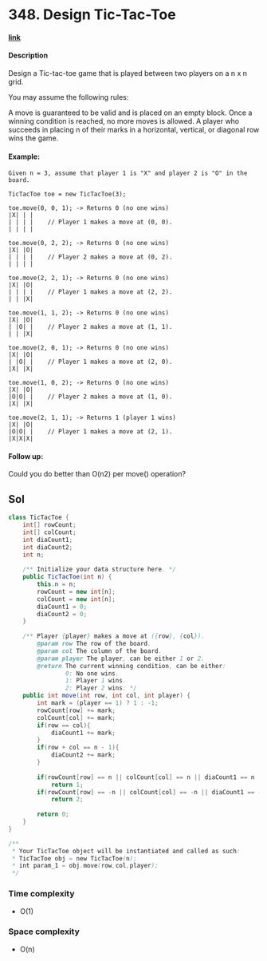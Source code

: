 # 348. Design Tic-Tac-Toe

#### [link](https://leetcode.com/problems/design-tic-tac-toe/description/) 

#### Description
Design a Tic-tac-toe game that is played between two players on a n x n grid.

You may assume the following rules:

A move is guaranteed to be valid and is placed on an empty block.
Once a winning condition is reached, no more moves is allowed.
A player who succeeds in placing n of their marks in a horizontal, vertical, or diagonal row wins the game.

#### Example:
```
Given n = 3, assume that player 1 is "X" and player 2 is "O" in the board.

TicTacToe toe = new TicTacToe(3);

toe.move(0, 0, 1); -> Returns 0 (no one wins)
|X| | |
| | | |    // Player 1 makes a move at (0, 0).
| | | |

toe.move(0, 2, 2); -> Returns 0 (no one wins)
|X| |O|
| | | |    // Player 2 makes a move at (0, 2).
| | | |

toe.move(2, 2, 1); -> Returns 0 (no one wins)
|X| |O|
| | | |    // Player 1 makes a move at (2, 2).
| | |X|

toe.move(1, 1, 2); -> Returns 0 (no one wins)
|X| |O|
| |O| |    // Player 2 makes a move at (1, 1).
| | |X|

toe.move(2, 0, 1); -> Returns 0 (no one wins)
|X| |O|
| |O| |    // Player 1 makes a move at (2, 0).
|X| |X|

toe.move(1, 0, 2); -> Returns 0 (no one wins)
|X| |O|
|O|O| |    // Player 2 makes a move at (1, 0).
|X| |X|

toe.move(2, 1, 1); -> Returns 1 (player 1 wins)
|X| |O|
|O|O| |    // Player 1 makes a move at (2, 1).
|X|X|X|
```

#### Follow up:
Could you do better than O(n2) per move() operation?

## Sol
```java
class TicTacToe {
    int[] rowCount;
    int[] colCount;
    int diaCount1;
    int diaCount2;
    int n;
    
    /** Initialize your data structure here. */
    public TicTacToe(int n) {
        this.n = n;
        rowCount = new int[n];
        colCount = new int[n];
        diaCount1 = 0;
        diaCount2 = 0;
    }
    
    /** Player {player} makes a move at ({row}, {col}).
        @param row The row of the board.
        @param col The column of the board.
        @param player The player, can be either 1 or 2.
        @return The current winning condition, can be either:
                0: No one wins.
                1: Player 1 wins.
                2: Player 2 wins. */
    public int move(int row, int col, int player) {
        int mark = (player == 1) ? 1 : -1;
        rowCount[row] += mark;       
        colCount[col] += mark;
        if(row == col){
            diaCount1 += mark;
        }
        if(row + col == n - 1){
            diaCount2 += mark;
        }
        
        if(rowCount[row] == n || colCount[col] == n || diaCount1 == n || diaCount2 == n)
            return 1;
        if(rowCount[row] == -n || colCount[col] == -n || diaCount1 == -n || diaCount2 == -n)
            return 2;
        
        return 0;
    }
}

/**
 * Your TicTacToe object will be instantiated and called as such:
 * TicTacToe obj = new TicTacToe(n);
 * int param_1 = obj.move(row,col,player);
 */
```

### Time complexity
* O(1)
### Space complexity
* O(n)
